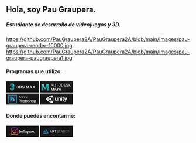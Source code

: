 ## Hola, soy Pau Graupera.
##### Estudiante de desarrollo de videojuegos y 3D.

https://github.com/PauGraupera2A/PauGraupera2A/blob/main/Images/pau-graupera-render-10000.jpg
https://github.com/PauGraupera2A/PauGraupera2A/blob/main/Images/pau-graupera-paugraupera1.jpg

#### Programas que utilizo:

[![3dsMax](https://github.com/PauGraupera2A/PauGraupera2A/blob/main/Images/3ds.jpg)]()
[![Maya](https://github.com/PauGraupera2A/PauGraupera2A/blob/main/Images/maya.jpg)]()
</br>
[![Photoshop](https://github.com/PauGraupera2A/PauGraupera2A/blob/main/Images/photo.jpg)]()
[![Unity](https://github.com/PauGraupera2A/PauGraupera2A/blob/main/Images/unity.jpg)]()

#### Donde puedes encontarme:

[![Instagram](https://github.com/PauGraupera2A/PauGraupera2A/blob/main/Images/Untitled-1.jpg)](https://www.instagram.com/graupera98/?next=%2F)
[![ArtStation](https://github.com/PauGraupera2A/PauGraupera2A/blob/main/Images/Untitled-2.jpg)](https://paugraupera7.artstation.com/)


<!--
**PauGraupera2A/PauGraupera2A** is a ✨ _special_ ✨ repository because its `README.md` (this file) appears on your GitHub profile.

Here are some ideas to get you started:

- 🔭 I’m currently working on ...
- 🌱 I’m currently learning ...
- 👯 I’m looking to collaborate on ...
- 🤔 I’m looking for help with ...
- 💬 Ask me about ...
- 📫 How to reach me: ...
- 😄 Pronouns: ...
- ⚡ Fun fact: ...
-->
